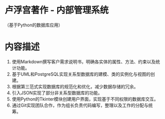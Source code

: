 # 卢浮宫著作 - 内部管理系统
（基于Python的数据库应用）

# 内容描述

1. 使用Markdown撰写客户需求说明书，明确各实体的属性、方法、约束以及统计功能。
2. 基于UML和PostgreSQL实现关系型数据库的建模、类的实例化与视图的创建。
3. 根据第三范式实现数据库的规范化和优化，减少数据存储的冗余。
4. 引入JSON实现了部分非关系型数据库的功能。
5. 使用Python的Tkinter模块创建用户界面，实现基于不同权限的数据库交互。
6. 通过Git实现团队合作，作为组长负责代码编写，整理以及工作的分配与统筹。

